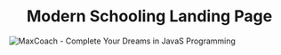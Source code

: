 <h1 align="center">Modern Schooling Landing Page</h1>

![MaxCoach - Complete Your Dreams in JavaS Programming](https://user-images.githubusercontent.com/113249037/209175763-300ab83a-967a-4f79-a598-f58e42974bd0.png)

